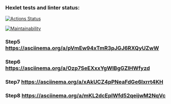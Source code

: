 ### Hexlet tests and linter status:
[![Actions Status](https://github.com/AndyPlts/java-project-61/actions/workflows/hexlet-check.yml/badge.svg)](https://github.com/AndyPlts/java-project-61/actions)

[![Maintainability](https://api.codeclimate.com/v1/badges/1496e21ee502a8ac268a/maintainability)](https://codeclimate.com/github/AndyPlts/java-project-61/maintainability)

### Step5 https://asciinema.org/a/pVmEw94xTmR3pJGJ6RXQyUZwW
### Step6 https://asciinema.org/a/Ozp7SeEXxxYgWlBgGZlHWfyzd
### Step7 https://asciinema.org/a/xAkUCZ4pPNeaFdGe6lxrrt4KH
### Step8 https://asciinema.org/a/mKL2dcEpIWfd52qeijwM2NqVc